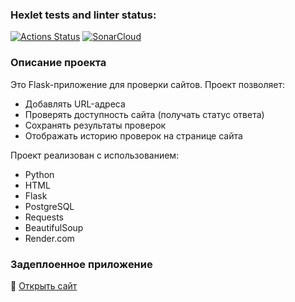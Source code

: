 ### Hexlet tests and linter status:
[![Actions Status](https://github.com/ntenengolts/python-project-83/actions/workflows/hexlet-check.yml/badge.svg)](https://github.com/ntenengolts/python-project-83/actions)
[![SonarCloud](https://sonarcloud.io/api/project_badges/measure?project=ntenengolts_python-project-83&metric=alert_status)](https://sonarcloud.io/dashboard?id=ntenengolts_python-project-83)

### Описание проекта
Это Flask-приложение для проверки сайтов. Проект позволяет:
- Добавлять URL-адреса
- Проверять доступность сайта (получать статус ответа)
- Сохранять результаты проверок
- Отображать историю проверок на странице сайта

Проект реализован с использованием:
- Python
- HTML
- Flask
- PostgreSQL
- Requests
- BeautifulSoup
- Render.com

### Задеплоенное приложение
🔗 [Открыть сайт](https://python-project-83-fr8g.onrender.com) 
